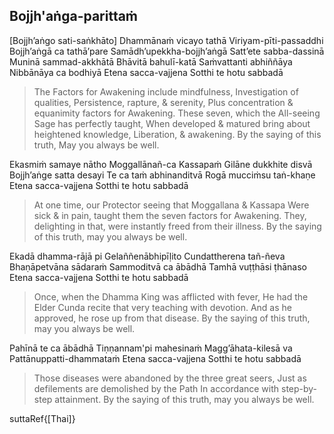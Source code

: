 ## Bojjh'aṅga-parittaṁ<a id="bojjhana-parittam"></a>

[Bojjh’aṅgo sati-saṅkhāto]
Dhammānaṁ vicayo tathā
Viriyam-pīti-passaddhi
Bojjh’aṅgā ca tathā’pare
Samādh’upekkha-bojjh’aṅgā
Satt’ete sabba-dassinā
Muninā sammad-akkhātā
Bhāvitā bahulī-katā
Saṁvattanti abhiññāya
Nibbānāya ca bodhiyā
Etena sacca-vajjena
Sotthi te hotu sabbadā

<div class="english">

> The Factors for Awakening include mindfulness,
> Investigation of qualities,
> Persistence, rapture, & serenity,
> Plus concentration & equanimity factors for Awakening.
> These seven, which the All-seeing Sage has perfectly taught,
> When developed & matured bring about heightened knowledge, Liberation, & awakening.
> By the saying of this truth,
> May you always be well.

</div>

Ekasmiṁ samaye nātho
Moggallānañ-ca Kassapaṁ
Gilāne dukkhite disvā
Bojjh’aṅge satta desayi
Te ca taṁ abhinanditvā
Rogā mucciṁsu taṅ-khaṇe
Etena sacca-vajjena
Sotthi te hotu sabbadā

<div class="english">

> At one time, our Protector seeing that Moggallana & Kassapa
> Were sick & in pain, taught them the seven factors for Awakening.
> They, delighting in that, were instantly freed from their illness.
> By the saying of this truth, may you always be well.

</div>

Ekadā dhamma-rājā pi
Gelaññenābhipīḷito
Cundattherena tañ-ñeva
Bhaṇāpetvāna sādaraṁ
Sammoditvā ca ābādhā
Tamhā vuṭṭhāsi ṭhānaso
Etena sacca-vajjena
Sotthi te hotu sabbadā

<div class="english">

> Once, when the Dhamma King was afflicted with fever,
> He had the Elder Cunda recite that very teaching with devotion.
> And as he approved, he rose up from that disease.
> By the saying of this truth, may you always be well.

</div>

Pahīnā te ca ābādhā
Tiṇṇannam'pi mahesinaṁ
Magg’āhata-kilesā va
Pattānuppatti-dhammataṁ
Etena sacca-vajjena
Sotthi te hotu sabbadā

<div class="english">

> Those diseases were abandoned by the three great seers,
> Just as defilements are demolished by the Path
> In accordance with step-by-step attainment.
> By the saying of this truth, may you always be well.

</div>

suttaRef{[Thai]}
